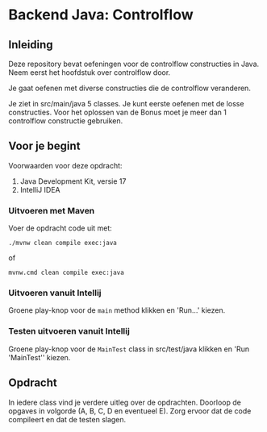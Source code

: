 # Backend Java: Controlflow

## Inleiding

Deze repository bevat oefeningen voor de controlflow constructies in Java.
Neem eerst het hoofdstuk over controlflow door.

Je gaat oefenen met diverse constructies die de controlflow veranderen.

Je ziet in src/main/java 5 classes. Je kunt eerste oefenen met de losse constructies.
Voor het oplossen van de Bonus moet je meer dan 1 controlflow constructie gebruiken.

## Voor je begint

Voorwaarden voor deze opdracht:
1. Java Development Kit, versie 17
2. IntelliJ IDEA

### Uitvoeren met Maven

Voer de opdracht code uit met:

```shell
./mvnw clean compile exec:java
```

of

```shell
mvnw.cmd clean compile exec:java
```

### Uitvoeren vanuit Intellij

Groene play-knop voor de `main` method klikken en 'Run...' kiezen.

### Testen uitvoeren vanuit Intellij

Groene play-knop voor de `MainTest` class in src/test/java klikken en 'Run 'MainTest'' kiezen.

## Opdracht

In iedere class vind je verdere uitleg over de opdrachten. Doorloop de opgaves in volgorde (A, B, C, D en eventueel E).
Zorg ervoor dat de code compileert en dat de testen slagen.

